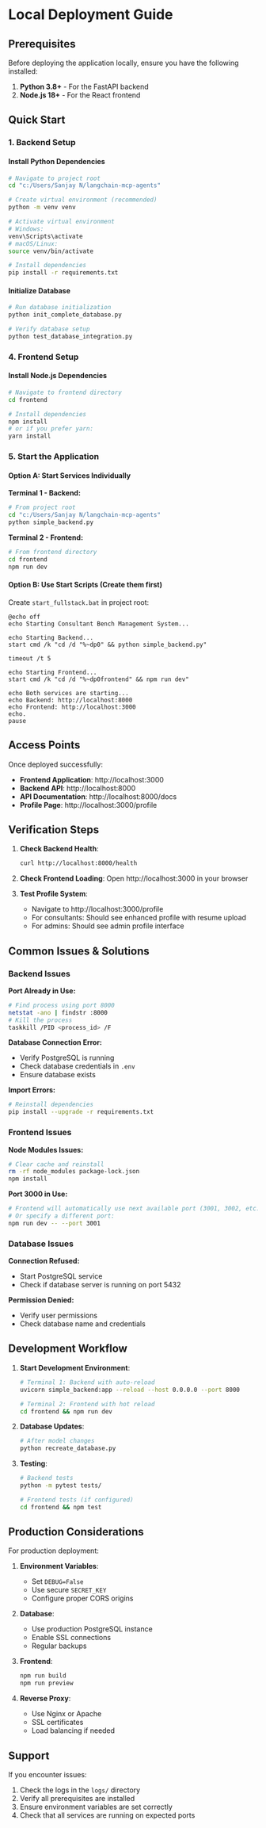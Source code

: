 # Local Deployment Guide

## Prerequisites

Before deploying the application locally, ensure you have the following installed:

1. **Python 3.8+** - For the FastAPI backend
2. **Node.js 18+** - For the React frontend

## Quick Start

### 1. Backend Setup

#### Install Python Dependencies

```bash
# Navigate to project root
cd "c:/Users/Sanjay N/langchain-mcp-agents"

# Create virtual environment (recommended)
python -m venv venv

# Activate virtual environment
# Windows:
venv\Scripts\activate
# macOS/Linux:
source venv/bin/activate

# Install dependencies
pip install -r requirements.txt
```

#### Initialize Database

```bash
# Run database initialization
python init_complete_database.py

# Verify database setup
python test_database_integration.py
```

### 4. Frontend Setup

#### Install Node.js Dependencies

```bash
# Navigate to frontend directory
cd frontend

# Install dependencies
npm install
# or if you prefer yarn:
yarn install
```

### 5. Start the Application

#### Option A: Start Services Individually

**Terminal 1 - Backend:**

```bash
# From project root
cd "c:/Users/Sanjay N/langchain-mcp-agents"
python simple_backend.py
```

**Terminal 2 - Frontend:**

```bash
# From frontend directory
cd frontend
npm run dev
```

#### Option B: Use Start Scripts (Create them first)

Create `start_fullstack.bat` in project root:

```batch
@echo off
echo Starting Consultant Bench Management System...

echo Starting Backend...
start cmd /k "cd /d "%~dp0" && python simple_backend.py"

timeout /t 5

echo Starting Frontend...
start cmd /k "cd /d "%~dp0frontend" && npm run dev"

echo Both services are starting...
echo Backend: http://localhost:8000
echo Frontend: http://localhost:3000
echo.
pause
```

## Access Points

Once deployed successfully:

- **Frontend Application**: http://localhost:3000
- **Backend API**: http://localhost:8000
- **API Documentation**: http://localhost:8000/docs
- **Profile Page**: http://localhost:3000/profile

## Verification Steps

1. **Check Backend Health**:

   ```bash
   curl http://localhost:8000/health
   ```

2. **Check Frontend Loading**:
   Open http://localhost:3000 in your browser

3. **Test Profile System**:
   - Navigate to http://localhost:3000/profile
   - For consultants: Should see enhanced profile with resume upload
   - For admins: Should see admin profile interface

## Common Issues & Solutions

### Backend Issues

**Port Already in Use:**

```bash
# Find process using port 8000
netstat -ano | findstr :8000
# Kill the process
taskkill /PID <process_id> /F
```

**Database Connection Error:**

- Verify PostgreSQL is running
- Check database credentials in `.env`
- Ensure database exists

**Import Errors:**

```bash
# Reinstall dependencies
pip install --upgrade -r requirements.txt
```

### Frontend Issues

**Node Modules Issues:**

```bash
# Clear cache and reinstall
rm -rf node_modules package-lock.json
npm install
```

**Port 3000 in Use:**

```bash
# Frontend will automatically use next available port (3001, 3002, etc.)
# Or specify a different port:
npm run dev -- --port 3001
```

### Database Issues

**Connection Refused:**

- Start PostgreSQL service
- Check if database server is running on port 5432

**Permission Denied:**

- Verify user permissions
- Check database name and credentials

## Development Workflow

1. **Start Development Environment**:

   ```bash
   # Terminal 1: Backend with auto-reload
   uvicorn simple_backend:app --reload --host 0.0.0.0 --port 8000

   # Terminal 2: Frontend with hot reload
   cd frontend && npm run dev
   ```

2. **Database Updates**:

   ```bash
   # After model changes
   python recreate_database.py
   ```

3. **Testing**:

   ```bash
   # Backend tests
   python -m pytest tests/

   # Frontend tests (if configured)
   cd frontend && npm test
   ```

## Production Considerations

For production deployment:

1. **Environment Variables**:

   - Set `DEBUG=False`
   - Use secure `SECRET_KEY`
   - Configure proper CORS origins

2. **Database**:

   - Use production PostgreSQL instance
   - Enable SSL connections
   - Regular backups

3. **Frontend**:

   ```bash
   npm run build
   npm run preview
   ```

4. **Reverse Proxy**:
   - Use Nginx or Apache
   - SSL certificates
   - Load balancing if needed

## Support

If you encounter issues:

1. Check the logs in the `logs/` directory
2. Verify all prerequisites are installed
3. Ensure environment variables are set correctly
4. Check that all services are running on expected ports
